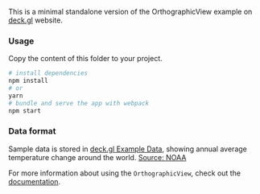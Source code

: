 This is a minimal standalone version of the OrthographicView example
on [deck.gl](http://deck.gl) website.

### Usage

Copy the content of this folder to your project. 

```bash
# install dependencies
npm install
# or
yarn
# bundle and serve the app with webpack
npm start
```

### Data format

Sample data is stored in [deck.gl Example Data](https://github.com/visgl/deck.gl-data/tree/master/examples/ghcn), showing annual average temperature change around the world. [Source: NOAA](https://www.ncdc.noaa.gov/data-access/land-based-station-data/land-based-datasets/global-historical-climatology-network-monthly-version-4)

For more information about using the `OrthographicView`, check out the [documentation](../../../docs/api-reference/core/orthographic-view.md).
